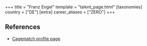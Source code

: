 +++
title = "Franz Engel"
template = "talent_page.html"
[taxonomies]
country = ["DE"]
[extra]
career_aliases = ["ZERO"]
+++

## References

* [Cagematch profile page](https://www.cagematch.net/?id=2&nr=13770)
